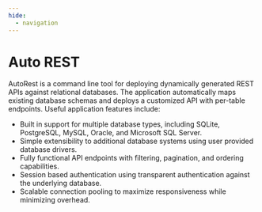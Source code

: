 ```yaml
---
hide:
  - navigation
---
```


# Auto REST

AutoRest is a command line tool for deploying dynamically generated REST APIs against relational databases.
The application automatically maps existing database schemas and deploys a customized API with per-table endpoints.
Useful application features include:

- Built in support for multiple database types, including SQLite, PostgreSQL, MySQL, Oracle, and Microsoft SQL Server.
- Simple extensibility to additional database systems using user provided database drivers.
- Fully functional API endpoints with filtering, pagination, and ordering capabilities.
- Session based authentication using transparent authentication against the underlying database.
- Scalable connection pooling to maximize responsiveness while minimizing overhead.
